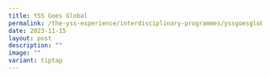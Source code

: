 ```yaml
---
title: YSS Goes Global
permalink: /the-yss-experience/interdisciplinary-programmes/yssgoesglobal/
date: 2023-11-15
layout: post
description: ""
image: ""
variant: tiptap
---
```

<p></p>